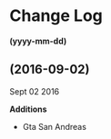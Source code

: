# Change Log

**(yyyy-mm-dd)**

## (2016-09-02)
<p>Sept 02 2016</p>

**Additions**
- Gta San Andreas


